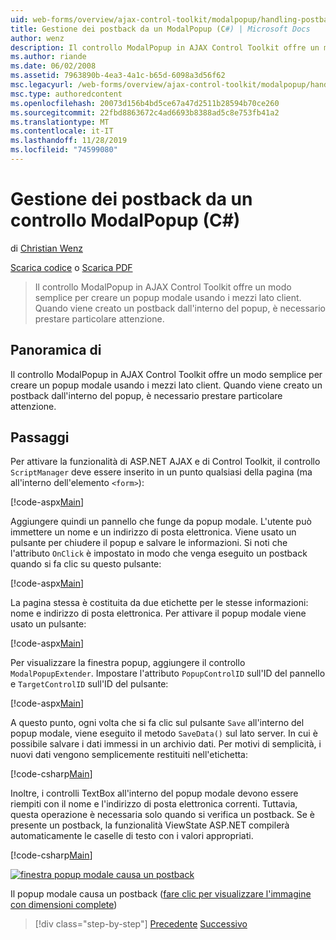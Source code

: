 ```yaml
---
uid: web-forms/overview/ajax-control-toolkit/modalpopup/handling-postbacks-from-a-modalpopup-cs
title: Gestione dei postback da un ModalPopup (C#) | Microsoft Docs
author: wenz
description: Il controllo ModalPopup in AJAX Control Toolkit offre un modo semplice per creare un popup modale usando i mezzi lato client. È necessario prestare particolare attenzione quando un pos...
ms.author: riande
ms.date: 06/02/2008
ms.assetid: 7963890b-4ea3-4a1c-b65d-6098a3d56f62
msc.legacyurl: /web-forms/overview/ajax-control-toolkit/modalpopup/handling-postbacks-from-a-modalpopup-cs
msc.type: authoredcontent
ms.openlocfilehash: 20073d156b4bd5ce67a47d2511b28594b70ce260
ms.sourcegitcommit: 22fbd8863672c4ad6693b8388ad5c8e753fb41a2
ms.translationtype: MT
ms.contentlocale: it-IT
ms.lasthandoff: 11/28/2019
ms.locfileid: "74599080"
---
```

# <a name="handling-postbacks-from-a-modalpopup-c"></a>Gestione dei postback da un controllo ModalPopup (C#)

di [Christian Wenz](https://github.com/wenz)

[Scarica codice](https://download.microsoft.com/download/2/4/0/24052038-f942-4336-905b-b60ae56f0dd5/ModalPopup3.cs.zip) o [Scarica PDF](https://download.microsoft.com/download/b/6/a/b6ae89ee-df69-4c87-9bfb-ad1eb2b23373/modalpopup3CS.pdf)

> Il controllo ModalPopup in AJAX Control Toolkit offre un modo semplice per creare un popup modale usando i mezzi lato client. Quando viene creato un postback dall'interno del popup, è necessario prestare particolare attenzione.

## <a name="overview"></a>Panoramica di

Il controllo ModalPopup in AJAX Control Toolkit offre un modo semplice per creare un popup modale usando i mezzi lato client. Quando viene creato un postback dall'interno del popup, è necessario prestare particolare attenzione.

## <a name="steps"></a>Passaggi

Per attivare la funzionalità di ASP.NET AJAX e di Control Toolkit, il controllo `ScriptManager` deve essere inserito in un punto qualsiasi della pagina (ma all'interno dell'elemento `<form>`):

[!code-aspx[Main](handling-postbacks-from-a-modalpopup-cs/samples/sample1.aspx)]

Aggiungere quindi un pannello che funge da popup modale. L'utente può immettere un nome e un indirizzo di posta elettronica. Viene usato un pulsante per chiudere il popup e salvare le informazioni. Si noti che l'attributo `OnClick` è impostato in modo che venga eseguito un postback quando si fa clic su questo pulsante:

[!code-aspx[Main](handling-postbacks-from-a-modalpopup-cs/samples/sample2.aspx)]

La pagina stessa è costituita da due etichette per le stesse informazioni: nome e indirizzo di posta elettronica. Per attivare il popup modale viene usato un pulsante:

[!code-aspx[Main](handling-postbacks-from-a-modalpopup-cs/samples/sample3.aspx)]

Per visualizzare la finestra popup, aggiungere il controllo `ModalPopupExtender`. Impostare l'attributo `PopupControlID` sull'ID del pannello e `TargetControlID` sull'ID del pulsante:

[!code-aspx[Main](handling-postbacks-from-a-modalpopup-cs/samples/sample4.aspx)]

A questo punto, ogni volta che si fa clic sul pulsante `Save` all'interno del popup modale, viene eseguito il metodo `SaveData()` sul lato server. In cui è possibile salvare i dati immessi in un archivio dati. Per motivi di semplicità, i nuovi dati vengono semplicemente restituiti nell'etichetta:

[!code-csharp[Main](handling-postbacks-from-a-modalpopup-cs/samples/sample5.cs)]

Inoltre, i controlli TextBox all'interno del popup modale devono essere riempiti con il nome e l'indirizzo di posta elettronica correnti. Tuttavia, questa operazione è necessaria solo quando si verifica un postback. Se è presente un postback, la funzionalità ViewState ASP.NET compilerà automaticamente le caselle di testo con i valori appropriati.

[!code-csharp[Main](handling-postbacks-from-a-modalpopup-cs/samples/sample6.cs)]

[![finestra popup modale causa un postback](handling-postbacks-from-a-modalpopup-cs/_static/image2.png)](handling-postbacks-from-a-modalpopup-cs/_static/image1.png)

Il popup modale causa un postback ([fare clic per visualizzare l'immagine con dimensioni complete](handling-postbacks-from-a-modalpopup-cs/_static/image3.png))

> [!div class="step-by-step"]
> [Precedente](using-modalpopup-with-a-repeater-control-cs.md)
> [Successivo](positioning-a-modalpopup-cs.md)
